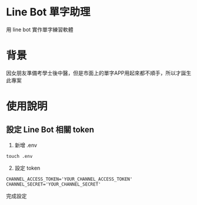 # Line Bot 單字助理

用 line bot 實作單字練習軟體

# 背景

因女朋友準備考學士後中醫，但是市面上的單字APP用起來都不順手，所以才誕生此專案

# 使用說明

## 設定 Line Bot 相關 token

1. 新增 .env

```
touch .env
```

2. 設定 token

```
CHANNEL_ACCESS_TOKEN='YOUR_CHANNEL_ACCESS_TOKEN'
CHANNEL_SECRET='YOUR_CHANNEL_SECRET'
```

完成設定